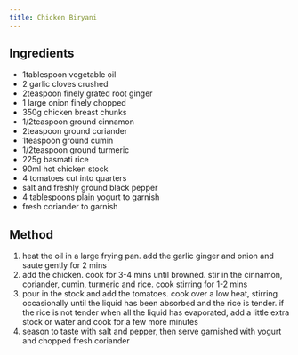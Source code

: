 ```yaml
---
title: Chicken Biryani
---
```


## Ingredients

-   1tablespoon vegetable oil
-   2 garlic cloves crushed
-   2teaspoon finely grated root ginger
-   1 large onion finely chopped
-   350g chicken breast chunks
-   1/2teaspoon ground cinnamon
-   2teaspoon ground coriander
-   1teaspoon ground cumin
-   1/2teaspoon ground turmeric
-   225g basmati rice
-   90ml hot chicken stock
-   4 tomatoes cut into quarters
-   salt and freshly ground black pepper
-   4 tablespoons plain yogurt to garnish
-   fresh coriander to garnish

## Method

1.  heat the oil in a large frying pan. add the garlic ginger and onion and saute gently for 2 mins
2.  add the chicken. cook for 3-4 mins until browned. stir in the cinnamon, coriander, cumin, turmeric and rice. cook stirring for 1-2 mins
3.  pour in the stock and add the tomatoes. cook over a low heat, stirring occasionally until the liquid has been absorbed and the rice is tender. if the rice is not tender when all the liquid has evaporated, add a little extra stock or water and cook for a few more minutes
4.  season to taste with salt and pepper, then serve garnished with yogurt and chopped fresh coriander
